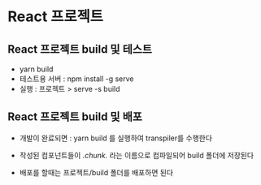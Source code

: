 # React 프로젝트

## React 프로젝트 build 및 테스트

- yarn build
- 테스트용 서버 : npm install -g serve
- 실행 : 프로젝트 > serve -s build

## React 프로젝트 build 및 배포

- 개발이 완료되면 : yarn build 를 실행하여 transpiler를 수행한다
- 작성된 컴포넌트들이 _.chunk._ 라는 이름으로 컴파일되어 build 폴더에 저장된다

- 배포를 할때는 프로젝트/build 폴더를 배포하면 된다
